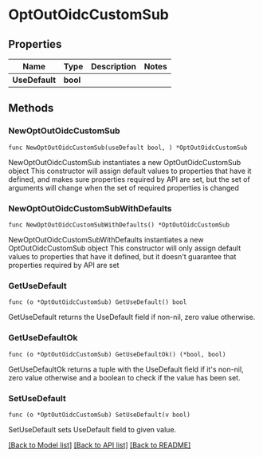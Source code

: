 # OptOutOidcCustomSub

## Properties

Name | Type | Description | Notes
------------ | ------------- | ------------- | -------------
**UseDefault** | **bool** |  | 

## Methods

### NewOptOutOidcCustomSub

`func NewOptOutOidcCustomSub(useDefault bool, ) *OptOutOidcCustomSub`

NewOptOutOidcCustomSub instantiates a new OptOutOidcCustomSub object
This constructor will assign default values to properties that have it defined,
and makes sure properties required by API are set, but the set of arguments
will change when the set of required properties is changed

### NewOptOutOidcCustomSubWithDefaults

`func NewOptOutOidcCustomSubWithDefaults() *OptOutOidcCustomSub`

NewOptOutOidcCustomSubWithDefaults instantiates a new OptOutOidcCustomSub object
This constructor will only assign default values to properties that have it defined,
but it doesn't guarantee that properties required by API are set

### GetUseDefault

`func (o *OptOutOidcCustomSub) GetUseDefault() bool`

GetUseDefault returns the UseDefault field if non-nil, zero value otherwise.

### GetUseDefaultOk

`func (o *OptOutOidcCustomSub) GetUseDefaultOk() (*bool, bool)`

GetUseDefaultOk returns a tuple with the UseDefault field if it's non-nil, zero value otherwise
and a boolean to check if the value has been set.

### SetUseDefault

`func (o *OptOutOidcCustomSub) SetUseDefault(v bool)`

SetUseDefault sets UseDefault field to given value.



[[Back to Model list]](../README.md#documentation-for-models) [[Back to API list]](../README.md#documentation-for-api-endpoints) [[Back to README]](../README.md)


